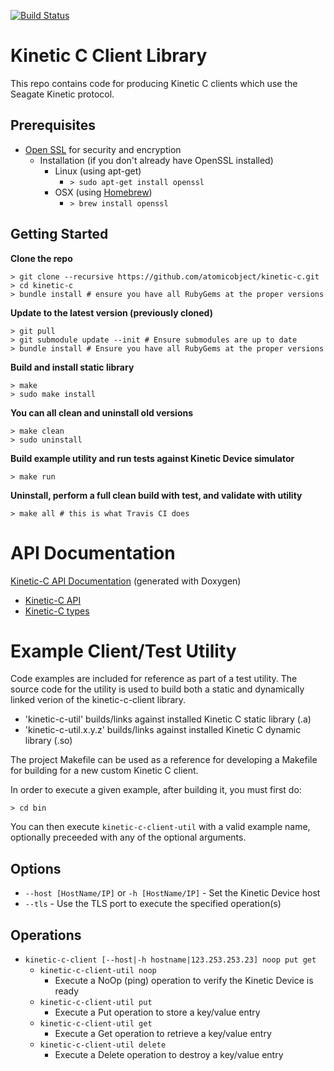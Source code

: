 [![Build Status](http://travis-ci.org/atomicobject/kinetic-c.png?branch=master)](http://travis-ci.org/atomicobject/kinetic-c)

Kinetic C Client Library
========================

This repo contains code for producing Kinetic C clients which use the Seagate Kinetic protocol.

Prerequisites
-------------
* [Open SSL](https://www.openssl.org/) for security and encryption
    * Installation (if you don't already have OpenSSL installed)
        * Linux (using apt-get)
            * `> sudo apt-get install openssl`
        * OSX (using [Homebrew](http://brew.sh/))
            * `> brew install openssl`

Getting Started
---------------

**Clone the repo**

    > git clone --recursive https://github.com/atomicobject/kinetic-c.git
    > cd kinetic-c
    > bundle install # ensure you have all RubyGems at the proper versions

**Update to the latest version (previously cloned)**

    > git pull
    > git submodule update --init # Ensure submodules are up to date
    > bundle install # Ensure you have all RubyGems at the proper versions

**Build and install static library**

    > make
    > sudo make install

**You can all clean and uninstall old versions**

    > make clean
    > sudo uninstall

**Build example utility and run tests against Kinetic Device simulator**

    > make run

**Uninstall, perform a full clean build with test, and validate with utility**

    > make all # this is what Travis CI does

API Documentation
=================

[Kinetic-C API Documentation](http://seagate.github.io/kinetic-c) (generated with Doxygen)
* [Kinetic-C API](http://seagate.github.io/kinetic-c/kinetic__api_8h.html)
* [Kinetic-C types](http://seagate.github.io/kinetic-c/kinetic__api_8h.html)

Example Client/Test Utility
===========================

Code examples are included for reference as part of a test utility. The source code for the utility is used to build both a static and dynamically linked verion of the kinetic-c-client library.

* 'kinetic-c-util' builds/links against installed Kinetic C static library (.a)
* 'kinetic-c-util.x.y.z' builds/links against installed Kinetic C dynamic library (.so)

The project Makefile can be used as a reference for developing a Makefile for building for a new custom Kinetic C client.

In order to execute a given example, after building it, you must first do:

    > cd bin

You can then execute `kinetic-c-client-util` with a valid example name, optionally preceeded with any of the optional arguments.

Options
-------
* `--host [HostName/IP]` or `-h [HostName/IP]` - Set the Kinetic Device host
* `--tls` - Use the TLS port to execute the specified operation(s)

Operations
----------
* `kinetic-c-client [--host|-h hostname|123.253.253.23] noop put get`
    * `kinetic-c-client-util noop`
        * Execute a NoOp (ping) operation to verify the Kinetic Device is ready
    * `kinetic-c-client-util put`
        * Execute a Put operation to store a key/value entry
    * `kinetic-c-client-util get`
        * Execute a Get operation to retrieve a key/value entry
    * `kinetic-c-client-util delete`
        * Execute a Delete operation to destroy a key/value entry
